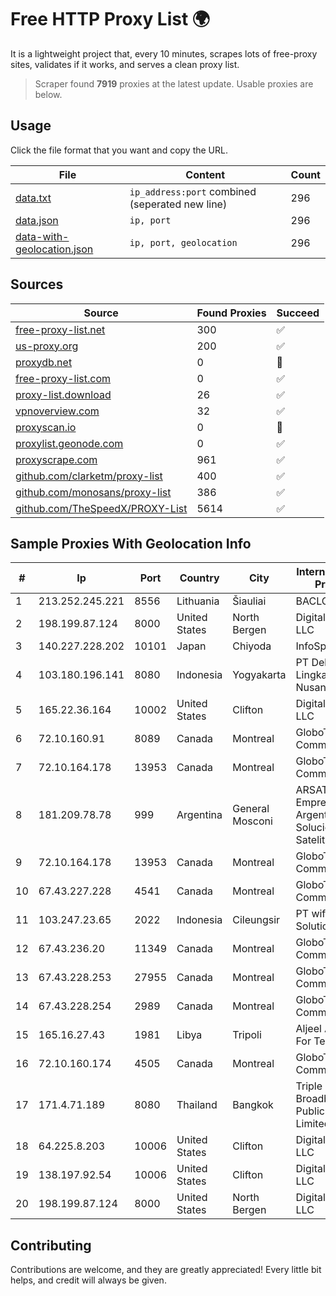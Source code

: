 
# Free HTTP Proxy List 🌍

It is a lightweight project that, every 10 minutes, scrapes lots of free-proxy sites, validates if it works, and serves a clean proxy list.


> Scraper found **7919** proxies at the latest update. Usable proxies are below.

## Usage

Click the file format that you want and copy the URL.


|File|Content|Count|
|----|-------|-----|
|[data.txt](https://raw.githubusercontent.com/themiralay/Proxy-List-World/master/data.txt)|`ip_address:port` combined (seperated new line)|296|
|[data.json](https://raw.githubusercontent.com/themiralay/Proxy-List-World/master/data.json)|`ip, port`|296|
|[data-with-geolocation.json](https://raw.githubusercontent.com/themiralay/Proxy-List-World/master/data-with-geolocation.json)|`ip, port, geolocation`|296|

## Sources

|Source|Found Proxies|Succeed|
|------|-------------|-------|
|[free-proxy-list.net](https://free-proxy-list.net)|300|✅|
|[us-proxy.org](https://www.us-proxy.org)|200|✅|
|[proxydb.net](http://proxydb.net)|0|🚫|
|[free-proxy-list.com](https://free-proxy-list.com/?page=&port=&type%5B%5D=http&type%5B%5D=https&up_time=0&search=Search)|0|✅|
|[proxy-list.download](https://www.proxy-list.download/HTTP)|26|✅|
|[vpnoverview.com](https://vpnoverview.com/privacy/anonymous-browsing/free-proxy-servers)|32|✅|
|[proxyscan.io](https://www.proxyscan.io)|0|🚫|
|[proxylist.geonode.com](https://proxylist.geonode.com/api/proxy-list?limit=300&page=1&sort_by=lastChecked&sort_type=desc&protocols=http,https)|0|✅|
|[proxyscrape.com](https://api.proxyscrape.com/v2/?request=displayproxies&protocol=http&timeout=10000&country=all&ssl=all&anonymity=all)|961|✅|
|[github.com/clarketm/proxy-list](https://raw.githubusercontent.com/clarketm/proxy-list/master/proxy-list-raw.txt)|400|✅|
|[github.com/monosans/proxy-list](https://raw.githubusercontent.com/monosans/proxy-list/main/proxies/http.txt)|386|✅|
|[github.com/TheSpeedX/PROXY-List](https://raw.githubusercontent.com/TheSpeedX/PROXY-List/master/http.txt)|5614|✅|


## Sample Proxies With Geolocation Info

|#|Ip|Port|Country|City|Internet Service Provider|
|-|--|----|-------|----|-------------------------|
|1|213.252.245.221|8556|Lithuania|Šiauliai|BACLOUD-BITE|
|2|198.199.87.124|8000|United States|North Bergen|DigitalOcean, LLC|
|3|140.227.228.202|10101|Japan|Chiyoda|InfoSphere|
|4|103.180.196.141|8080|Indonesia|Yogyakarta|PT Dekadata Lingkar Nusantara|
|5|165.22.36.164|10002|United States|Clifton|DigitalOcean, LLC|
|6|72.10.160.91|8089|Canada|Montreal|GloboTech Communications|
|7|72.10.164.178|13953|Canada|Montreal|GloboTech Communications|
|8|181.209.78.78|999|Argentina|General Mosconi|ARSAT - Empresa Argentina de Soluciones Satelitales S.A.|
|9|72.10.164.178|13953|Canada|Montreal|GloboTech Communications|
|10|67.43.227.228|4541|Canada|Montreal|GloboTech Communications|
|11|103.247.23.65|2022|Indonesia|Cileungsir|PT wifian Solution|
|12|67.43.236.20|11349|Canada|Montreal|GloboTech Communications|
|13|67.43.228.253|27955|Canada|Montreal|GloboTech Communications|
|14|67.43.228.254|2989|Canada|Montreal|GloboTech Communications|
|15|165.16.27.43|1981|Libya|Tripoli|Aljeel Aljadeed For Technology|
|16|72.10.160.174|4505|Canada|Montreal|GloboTech Communications|
|17|171.4.71.189|8080|Thailand|Bangkok|Triple T Broadband Public Company Limited|
|18|64.225.8.203|10006|United States|Clifton|DigitalOcean, LLC|
|19|138.197.92.54|10006|United States|Clifton|DigitalOcean, LLC|
|20|198.199.87.124|8000|United States|North Bergen|DigitalOcean, LLC|



## Contributing

Contributions are welcome, and they are greatly appreciated! Every
little bit helps, and credit will always be given.

